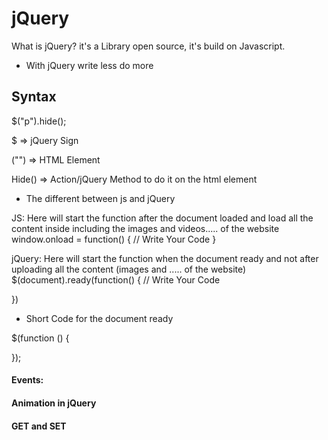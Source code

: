 # jQuery

What is jQuery?
it's a Library open source, it's build on Javascript.

- With jQuery write less do more

## Syntax
$("p").hide();

$ => jQuery Sign

("") => HTML Element

Hide() => Action/jQuery Method to do it on the html element


- The different between js and jQuery

JS:
Here will start the function after the document loaded and load all the content inside including the images and videos..... of the website
window.onload = function() {
    // Write Your Code
}


jQuery:
Here will start the function when the document ready and not after uploading all the content (images and ..... of the website)
$(document).ready(function() {
    // Write Your Code

})


- Short Code for the document ready

$(function () {


});


#### Events:



#### Animation in jQuery


#### GET and SET